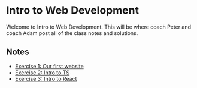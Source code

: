 # Intro to Web Development

Welcome to Intro to Web Development. This will be where coach Peter and coach
Adam post all of the class notes and solutions.

## Notes

* [Exercise 1: Our first website](/notes/week1/summary.md)
* [Exercise 2: Intro to TS](/notes/week2/_summary.md)
* [Exercise 3: Intro to React](/notes/week3/summary.md)
